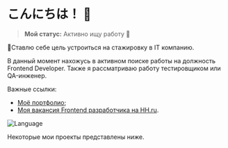# こんにちは！ 👋

> **Мой статус:** Активно ищу работу 👀

📝Ставлю себе цель устроиться на стажировку в IT компанию.

В данный момент нахожусь в активном поиске работы на должность Frontend Developer. Также я рассматриваю работу тестировщиком или QA-инженер.

Важные ссылки:
- [Моё портфолио](https://nico-kun123.github.io/Portfolio/);
- [Моя вакансия Frontend разработчика на HH.ru](https://krasnoyarsk.hh.ru/resume/62dedceaff0c831a7f0039ed1f3379466d4f53).

![Language](https://img.shields.io/badge/javascript-black?logo=javascript)

Некоторые мои проекты представлены ниже.

<!--
**Nico-kun123/Nico-kun123** is a ✨ _special_ ✨ repository because its `README.md` (this file) appears on your GitHub profile.

Here are some ideas to get you started:

- 🔭 I’m currently working on ...
- 🌱 I’m currently learning ...
- 👯 I’m looking to collaborate on ...
- 🤔 I’m looking for help with ...
- 💬 Ask me about ...
- 📫 How to reach me: ...
- 😄 Pronouns: ...
- ⚡ Fun fact: ...
-->
